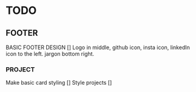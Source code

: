 # TODO

## FOOTER

BASIC FOOTER DESIGN []
Logo in middle, github icon, insta icon, linkedIn icon to the left. jargon bottom right.

### PROJECT

Make basic card styling []
Style projects []



